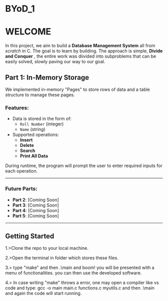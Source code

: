 # BYoD_1
#                                                          **WELCOME**
In this project, we aim to build a **Database Management System** all from *scratch* in C.
The goal is to learn by building. The approach is simple, **Divide and Conquer** , the entire work was diivided into subproblems that can be easily solved, slowly paving our way to our goal.
##  Part 1: In-Memory Storage

We implemented in-memory "Pages" to store rows of data and a table structure to manage these pages.

### Features:
- Data is stored in the form of:
  - `Roll Number` (integer)
  - `Name` (string)
- Supported operations:
  - **Insert**
  - **Delete**
  - **Search**
  - **Print All Data**

During runtime, the program will prompt the user to enter required inputs for each operation.

---
### Future Parts:
- **Part 2**: [Coming Soon]
- **Part 3**: [Coming Soon]
- **Part 4**: [Coming Soon]
- **Part 5**: [Coming Soon]

---

## Getting Started

1.>Clone the repo to your local machine.

2.>Open the terminal in folder which stores these files.

3.> type "make" and then .\main and boom! you will be presented with a menu of functionalities. you can then use the developed software.

4.> In case writing "make" throws a error, one may open a compiler like vs code and type: gcc -o main main.c functions.c myutils.c and then .\main and again the code will start running.


